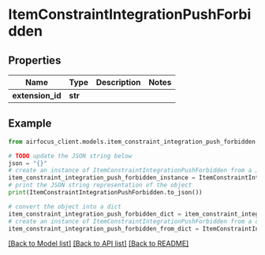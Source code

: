 # ItemConstraintIntegrationPushForbidden


## Properties

Name | Type | Description | Notes
------------ | ------------- | ------------- | -------------
**extension_id** | **str** |  | 

## Example

```python
from airfocus_client.models.item_constraint_integration_push_forbidden import ItemConstraintIntegrationPushForbidden

# TODO update the JSON string below
json = "{}"
# create an instance of ItemConstraintIntegrationPushForbidden from a JSON string
item_constraint_integration_push_forbidden_instance = ItemConstraintIntegrationPushForbidden.from_json(json)
# print the JSON string representation of the object
print(ItemConstraintIntegrationPushForbidden.to_json())

# convert the object into a dict
item_constraint_integration_push_forbidden_dict = item_constraint_integration_push_forbidden_instance.to_dict()
# create an instance of ItemConstraintIntegrationPushForbidden from a dict
item_constraint_integration_push_forbidden_from_dict = ItemConstraintIntegrationPushForbidden.from_dict(item_constraint_integration_push_forbidden_dict)
```
[[Back to Model list]](../README.md#documentation-for-models) [[Back to API list]](../README.md#documentation-for-api-endpoints) [[Back to README]](../README.md)


